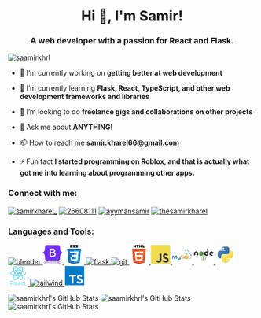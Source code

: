 <h1 align="center">Hi 👋, I'm Samir!</h1>
<h3 align="center">A web developer with a passion for React and Flask.</h3>
<p align="left"> <img src="https://komarev.com/ghpvc/?username=saamirkhrl&label=Total%20views&color=0e75b6&style=flat" alt="saamirkhrl" /> </p>

- 🔭 I’m currently working on **getting better at web development**

- 🌱 I’m currently learning **Flask, React, TypeScript, and other web development frameworks and libraries**

- 👯 I’m looking to do **freelance gigs and collaborations on other projects**

- 💬 Ask me about **ANYTHING!**

- 📫 How to reach me **samir.kharel66@gmail.com**

- ⚡ Fun fact **I started programming on Roblox, and that is actually what got me into learning about programming other apps.**

<h3 align="left">Connect with me:</h3>
<p align="left">
<a href="https://twitter.com/samirkharel_" target="blank"><img align="center" src="https://raw.githubusercontent.com/rahuldkjain/github-profile-readme-generator/master/src/images/icons/Social/twitter.svg" alt="samirkharel_" height="30" width="40" /></a>
<a href="https://stackoverflow.com/users/26608111" target="blank"><img align="center" src="https://raw.githubusercontent.com/rahuldkjain/github-profile-readme-generator/master/src/images/icons/Social/stack-overflow.svg" alt="26608111" height="30" width="40" /></a>
<a href="https://instagram.com/ayymansamir" target="blank"><img align="center" src="https://raw.githubusercontent.com/rahuldkjain/github-profile-readme-generator/master/src/images/icons/Social/instagram.svg" alt="ayymansamir" height="30" width="40" /></a>
<a href="https://www.youtube.com/c/thesamirkharel" target="blank"><img align="center" src="https://raw.githubusercontent.com/rahuldkjain/github-profile-readme-generator/master/src/images/icons/Social/youtube.svg" alt="thesamirkharel" height="30" width="40" /></a>
</p>

<h3 align="left">Languages and Tools:</h3>
<p align="left"> <a href="https://www.blender.org/" target="_blank" rel="noreferrer"> <img src="https://download.blender.org/branding/community/blender_community_badge_white.svg" alt="blender" width="40" height="40"/> </a> <a href="https://getbootstrap.com" target="_blank" rel="noreferrer"> <img src="https://raw.githubusercontent.com/devicons/devicon/master/icons/bootstrap/bootstrap-plain-wordmark.svg" alt="bootstrap" width="40" height="40"/> </a> <a href="https://www.w3schools.com/css/" target="_blank" rel="noreferrer"> <img src="https://raw.githubusercontent.com/devicons/devicon/master/icons/css3/css3-original-wordmark.svg" alt="css3" width="40" height="40"/> </a> <a href="https://flask.palletsprojects.com/" target="_blank" rel="noreferrer"> <img src="https://www.vectorlogo.zone/logos/pocoo_flask/pocoo_flask-icon.svg" alt="flask" width="40" height="40"/> </a> <a href="https://git-scm.com/" target="_blank" rel="noreferrer"> <img src="https://www.vectorlogo.zone/logos/git-scm/git-scm-icon.svg" alt="git" width="40" height="40"/> </a> <a href="https://www.w3.org/html/" target="_blank" rel="noreferrer"> <img src="https://raw.githubusercontent.com/devicons/devicon/master/icons/html5/html5-original-wordmark.svg" alt="html5" width="40" height="40"/> </a> <a href="https://developer.mozilla.org/en-US/docs/Web/JavaScript" target="_blank" rel="noreferrer"> <img src="https://raw.githubusercontent.com/devicons/devicon/master/icons/javascript/javascript-original.svg" alt="javascript" width="40" height="40"/> </a> <a href="https://www.mysql.com/" target="_blank" rel="noreferrer"> <img src="https://raw.githubusercontent.com/devicons/devicon/master/icons/mysql/mysql-original-wordmark.svg" alt="mysql" width="40" height="40"/> </a> <a href="https://nodejs.org" target="_blank" rel="noreferrer"> <img src="https://raw.githubusercontent.com/devicons/devicon/master/icons/nodejs/nodejs-original-wordmark.svg" alt="nodejs" width="40" height="40"/> </a> <a href="https://www.python.org" target="_blank" rel="noreferrer"> <img src="https://raw.githubusercontent.com/devicons/devicon/master/icons/python/python-original.svg" alt="python" width="40" height="40"/> </a> <a href="https://reactjs.org/" target="_blank" rel="noreferrer"> <img src="https://raw.githubusercontent.com/devicons/devicon/master/icons/react/react-original-wordmark.svg" alt="react" width="40" height="40"/> </a> <a href="https://tailwindcss.com/" target="_blank" rel="noreferrer"> <img src="https://www.vectorlogo.zone/logos/tailwindcss/tailwindcss-icon.svg" alt="tailwind" width="40" height="40"/> </a> <a href="https://www.typescriptlang.org/" target="_blank" rel="noreferrer"> <img src="https://raw.githubusercontent.com/devicons/devicon/master/icons/typescript/typescript-original.svg" alt="typescript" width="40" height="40"/> </a> </p>
<img src="https://github-readme-stats.vercel.app/api?username=saamirkhrl&theme=vue-dark&show_icons=true&hide_border=true&count_private=true" alt="saamirkhrl's GitHub Stats" />
<img src="https://github-readme-streak-stats.herokuapp.com/?user=saamirkhrl&theme=vue-dark&hide_border=true" alt="saamirkhrl's GitHub Stats" />
<img src="https://github-readme-stats.vercel.app/api/top-langs/?username=saamirkhrl&theme=vue-dark&show_icons=true&hide_border=true&layout=compact" alt="saamirkhrl's GitHub Stats" />
